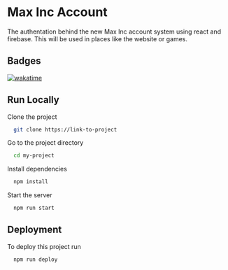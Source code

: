 
# Max Inc Account

The authentation behind the new Max Inc account system using react and firebase. This will be used in places like the website or games.



## Badges


[![wakatime](https://wakatime.com/badge/github/maxtyson123/maxtyson123.github.io.svg)](https://wakatime.com/badge/github/maxtyson123/maxtyson123.github.io)

## Run Locally

Clone the project

```bash
  git clone https://link-to-project
```

Go to the project directory

```bash
  cd my-project
```

Install dependencies

```bash
  npm install
```

Start the server

```bash
  npm run start
```


## Deployment

To deploy this project run

```bash
  npm run deploy
```

